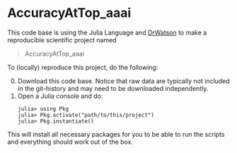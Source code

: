 # AccuracyAtTop_aaai

This code base is using the Julia Language and [DrWatson](https://juliadynamics.github.io/DrWatson.jl/stable/)
to make a reproducible scientific project named
> AccuracyAtTop_aaai

To (locally) reproduce this project, do the following:

0. Download this code base. Notice that raw data are typically not included in the
   git-history and may need to be downloaded independently.
1. Open a Julia console and do:
   ```
   julia> using Pkg
   julia> Pkg.activate("path/to/this/project")
   julia> Pkg.instantiate()
   ```

This will install all necessary packages for you to be able to run the scripts and
everything should work out of the box.
